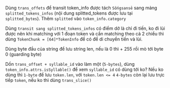 Dùng `trans_offets` để transit token_info được tách `Sốngsansẻ` sang mảng `splitted_tokens_infos` (nội dung splitted_tokens được lưu tại `splitted_bytes`). Thêm `splitted` vào `token_info.category`

Dùng `transit sang splitted_tokens_infos` có điểm dở là chỉ đi tiến, ko đi lùi được nên khi matching với 1 đoạn token và cần matching theo cả 2 chiều thì dùng `TokenChunk = [64]*TokenInfo` để có để di chuyển tiến và lùi.

Dùng byte đầu của string để lưu string len, nếu là 0 thì + 255 rồi mò tới byte 0 (guarding byte)

Dồn `trans_offset + syllable_id` vào làm một (`5-bytes`), dùng `token_info.attrs.isSyllable()` để xem `syllable_id` có dùng tới ko? Nếu ko dùng thì `1-byte` để lưu `token.len`, với `token.len <= 4` `4-bytes` còn lại lưu trực tiếp `token`, nếu ko thì dùng `trans_slice()`
